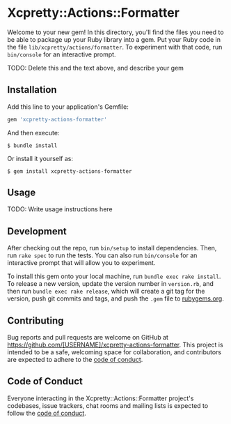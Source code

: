 # Xcpretty::Actions::Formatter

Welcome to your new gem! In this directory, you'll find the files you need to be able to package up your Ruby library into a gem. Put your Ruby code in the file `lib/xcpretty/actions/formatter`. To experiment with that code, run `bin/console` for an interactive prompt.

TODO: Delete this and the text above, and describe your gem

## Installation

Add this line to your application's Gemfile:

```ruby
gem 'xcpretty-actions-formatter'
```

And then execute:

    $ bundle install

Or install it yourself as:

    $ gem install xcpretty-actions-formatter

## Usage

TODO: Write usage instructions here

## Development

After checking out the repo, run `bin/setup` to install dependencies. Then, run `rake spec` to run the tests. You can also run `bin/console` for an interactive prompt that will allow you to experiment.

To install this gem onto your local machine, run `bundle exec rake install`. To release a new version, update the version number in `version.rb`, and then run `bundle exec rake release`, which will create a git tag for the version, push git commits and tags, and push the `.gem` file to [rubygems.org](https://rubygems.org).

## Contributing

Bug reports and pull requests are welcome on GitHub at https://github.com/[USERNAME]/xcpretty-actions-formatter. This project is intended to be a safe, welcoming space for collaboration, and contributors are expected to adhere to the [code of conduct](https://github.com/[USERNAME]/xcpretty-actions-formatter/blob/master/CODE_OF_CONDUCT.md).


## Code of Conduct

Everyone interacting in the Xcpretty::Actions::Formatter project's codebases, issue trackers, chat rooms and mailing lists is expected to follow the [code of conduct](https://github.com/[USERNAME]/xcpretty-actions-formatter/blob/master/CODE_OF_CONDUCT.md).
